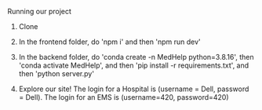 Running our project

1. Clone

2. In the frontend folder, do 'npm i' and then 'npm run dev'

3. In the backend folder, do 'conda create -n MedHelp python=3.8.16', then 
'conda activate MedHelp', and then 'pip install -r requirements.txt', and 
then 'python server.py'

4. Explore our site! The login for a Hospital is (username = Dell, password = Dell).
The login for an EMS is (username=420, password=420)